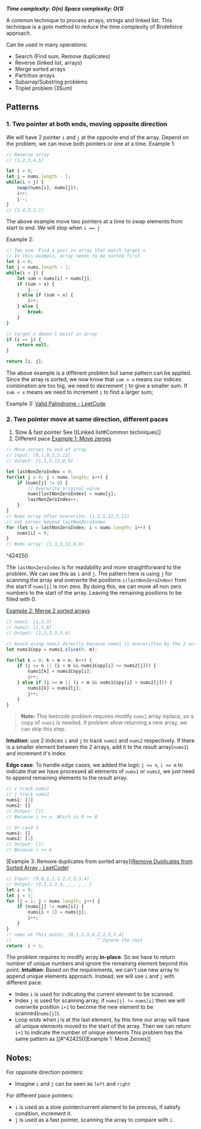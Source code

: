 **_Time complexity: O(n)_**
**_Space complexity: O(1)_**

A common technique to process arrays, strings and linked list. This technique is a goto method to reduce the time complexity of Bruteforce approach.

Can be used in many operations:
- Search (Find sum, Remove duplicates)
- Reverse (linked list, arrays)
- Merge sorted arrays
- Partrition arrays
- Subarray/Substring problems
- Triplet problem (3Sum)

## Patterns
### 1. Two pointer at both ends, moving opposite direction
We will have 2 pointer `i` and `j` at the opposite end of the array. Depend on the problem, we can move both pointers or one at a time.
Example 1: 
```typescript
// Reverse array
// [1,2,3,4,5]

let i = 0;
let j = nums.length - 1;
while(i < j) {
	swap(nums[i], nums[j]);
	i++;
	j--;
}
// [5,4,3,2,1]
```

The above example move two pointers at a time to swap elements from start to end. We will stop when `i == j`

Example 2:
```typescript
// Two sum. Find a pair in array that match target x
// In this example, array needs to be sorted first
let i = 0;
let j = nums.length - 1;
while(i < j) {
	let sum = nums[i] + nums[j];
	if (sum > x) {
		j--;
	} else if (sum < x) {
		i++;
	} else {
		break;
	}
}

// target x doesn't exist in array
if (i == j) {
	return null;
}

return [i, j];

```
The above example is a different problem but same pattern can be applied. Since the array is sorted, we now know that `sum > x` means our indices combination are too big, we need to decrement `j` to give a smaller sum. If `sum < x` means we need to increment `i` to find a larger sum;

Example 3: [Valid Palindrome - LeetCode](https://leetcode.com/problems/valid-palindrome/)
### 2. Two pointer move at same direction, different paces
1. Slow & fast pointer 
	See [[Linked list#Common techniques]]
2. Different pace
	[Example 1: Move zeroes](https://leetcode.com/problems/move-zeroes/)
```typescript
// Move zeroes to end of array
// Input: [0,1,0,3,5,12]
// Output: [1,3,5,12,0,0]

let lastNonZeroIndex = 0;
for(let j = 0; j < nums.length; i++) {
	if (nums[j] != 0) {
		// Overwrite original value
		nums[lastNonZeroIndex] = nums[j];
		lastNonZeroIndex++;
	}
}
// Nums array after overwrite: [1,3,5,12,5,12]
// Set zeroes beyond lastNonZeroIndex
for (let i = lastNonZeroIndex; i < nums.length; i++) {
	nums[i] = 0;
}
// Nums array: [1,3,5,12,0,0]
```

^424250

The `lastNonZeroIndex` is for readability and more straightforward to the problem. We can see this as `i` and `j`. 
The pattern here is using `j` for scanning the array and overwrite the positions `i(lastNonZeroIndex)` from the start if `nums[j]` is non zero. By doing this, we can move all non zero numbers to the start of the array. Leaving the remaining positions to be filled with 0.

[Example 2: Merge 2 sorted arrays](https://leetcode.com/problems/merge-sorted-array)
```typescript
// nums1: [1,2,3]
// nums2: [2,5,6]
// Output: [1,2,2,3,5,6]

// Avoid using nums1 directly because nums1 is overwritten by the 2 arrays.
let nums1Copy = nums1.slice(0, m);

for(let k = 0; k < m + n; k++) {
	if (j >= n || (i < m && nums1Copy[i] <= nums2[j])) {
	    nums1[k] = nums1Copy[i];
		i++;
	} else if (i >= m || (i < m && nums1Copy[i] > nums2[j])) {
        nums1[k] = nums2[j];
        j++;
    }
}
```
>**Note:** This leetcode problem requires modify `nums1` array inplace, so a copy of `nums1` is needed. If problem allow returning a new array, we can skip this step.

**Intuition**: use 2 indices `i` and `j` to track `nums1` and `nums2` respectively. If there is a smaller element between the 2 arrays, add it to the result array(`nums1`) and increment it's index.

**Edge case**:
To handle edge cases, we added the logic `j >= n`, `i >= m` to indicate that we have processed all elements of `nums1` or `nums2`, we just need to append remaining elements to the result array.
```typescript
// i track nums1
// j track nums2
nums1: [1]
nums2: []
// Output: [1]
// Because j >= n. Which is 0 >= 0

// Or case 2
nums1: []
nums2: [1]
// Output: [1]
// Because i >= m

```

[Example 3: Remove duplicates from sorted array]([Remove Duplicates from Sorted Array - LeetCode](https://leetcode.com/problems/remove-duplicates-from-sorted-array/submissions/1633641235/))
```typescript
// Input: [0,0,1,1,1,2,2,3,3,4]
// Output: [0,1,2,3,4,_,_,_,_,_]
let i = 0;
let j = 1;
for (j = 1; j < nums.length; j++) {
	if (nums[j] != nums[i]) {
		nums[i + 1] = nums[j];
		i++;
    }
}
// nums at this point: [0,1,2,3,4,2,2,3,3,4]
//                                ^ Ignore the rest
return  i + 1;
```
The problem requires to modify array **in-place**. So we have to return number of unique numbers and ignore the remaining element beyond this point.
**Intuition**:
Based on the requirements, we can't use new array to append unique elements approach.
Instead, we will use `i` and `j` with different pace:
- Index `i` is used for indicating the current element to be scanned. 
- Index `j` is used for scanning array, if `nums[j] != nums[i]` then we will overwrite position `i+1` to become the new element to be scanned(`nums[j]`). 
- Loop ends when j  is at the last element, by this time our array will have all unique elements moved to the start of the array. Then we can return `i+1` to indicate the number of unique elements
This problem has the same pattern as [[#^424250|Example 1: Move Zeroes]] 

## Notes:
For opposite direction pointers:
- Imagine `i` and `j` can be seen as `left` and `right`

For different pace pointers:
- `i` is used as a slow pointer/current element to be process, if satisfy condition, increment it.
- `j` is used as a fast pointer, scanning the array to compare with `i`.